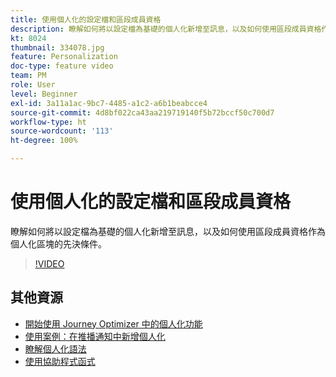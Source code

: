```yaml
---
title: 使用個人化的設定檔和區段成員資格
description: 瞭解如何將以設定檔為基礎的個人化新增至訊息，以及如何使用區段成員資格作為個人化區塊的先決條件。
kt: 8024
thumbnail: 334078.jpg
feature: Personalization
doc-type: feature video
team: PM
role: User
level: Beginner
exl-id: 3a11a1ac-9bc7-4485-a1c2-a6b1beabcce4
source-git-commit: 4d8bf022ca43aa219719140f5b72bccf50c700d7
workflow-type: ht
source-wordcount: '113'
ht-degree: 100%

---
```


# 使用個人化的設定檔和區段成員資格

瞭解如何將以設定檔為基礎的個人化新增至訊息，以及如何使用區段成員資格作為個人化區塊的先決條件。

>[!VIDEO](https://video.tv.adobe.com/v/334078?quality=12)

## 其他資源

* [開始使用 Journey Optimizer 中的個人化功能](https://experienceleague.adobe.com/docs/journey-optimizer/using/personalization/personalize.html?lang=zh-Hant)
* [使用案例：在推播通知中新增個人化](https://experienceleague.adobe.com/docs/journey-optimizer/using/personalization/personalization-use-cases/personalization-use-case.html?lang=zh-Hant)
* [瞭解個人化語法](https://experienceleague.adobe.com/docs/journey-optimizer/using/personalization/personalization-syntax.html?lang=zh-Hant)
* [使用協助程式函式](https://experienceleague.adobe.com/docs/journey-optimizer/using/personalization/functions/functions.html?lang=zh-Hant)
